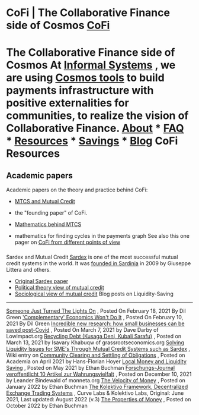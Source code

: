 CoFi | The Collaborative Finance side of Cosmos
[CoFi]()
=======================================
The Collaborative Finance side of Cosmos
At
[Informal Systems]()
,
we are using
[Cosmos tools]()
to build
payments infrastructure with positive externalities for communities,
to realize the vision of Collaborative Finance.
[About](./about)
*
[FAQ](./FAQ)
*
[Resources](./resources)
*
[Savings](./savings)
*
[Blog]()
CoFi Resources
================
Academic papers
-----------------
Academic papers on the theory and practice behind CoFi:
* [MTCS and Mutual Credit]()
- the "founding paper" of CoFi.
* [Mathematics behind MTCS]()
- mathematics
for finding cycles in the payments graph
See also this one pager on
[CoFi from different points of view](/CoFi.pdf)
###
Sardex and Mutual Credit
[Sardex]()
is one of the most successful mutual credit systems in the world.
It was
[founded in Sardinia]()
in 2009 by Giuseppe Littera and others.
* [Original Sardex paper]()
* [Political theory view of mutual credit]()
* [Sociological view of mutual credit]()
Blog posts on Liquidity-Saving
--------------------------------
[Someone Just Turned The Lights On]()
, Posted On February 18, 2021 By Dil Green
['Complementary' Economics Won't Do It]()
, Posted On February 10, 2021 By Dil Green
[Incredible new research: how small businesses can be saved post-Covid]()
, Posted On March 7, 2021 by Dave Darby of Lowimpact.org
[Recycling Debt (Kusaga Deni, Kubali Sarafu)]()
, Posted on March 13, 2021 by Isavary Khabuqw of grassrootseconomics.org
[Solving Liquidity Issues for SME's Through Mutual Credit Systems such as Sardex]()
, Wiki entry on
[Community Clearing and Settling of Obligations]()
, Posted on Academia on April 2021 by Hans-Florian Hoyer
[Local Money and Liquidity Saving]()
, Posted on May 2021 by Ethan Buchman
[Forschungs-Journal veroffentlicht 10 Artikel zur Wahrungsvielfalt]()
, Posted on December 10, 2021 by Leander Bindewald of monneta.org
[The Velocity of Money]()
, Posted on January 2022 by Ethan Buchman
[The Kolektivo Framework, Decentralized Exchange Trading Systems]()
, Curve Labs & Kolektivo Labs, Original: June 2021, Last updated: August 2022 (v.3)
[The Properties of Money]()
, Posted on October 2022 by Ethan Buchman